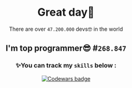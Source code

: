 <div align="center">

# Great day👋 

There are over `47.200.000` devs🤓 in the world

## I'm top programmer😎 #`268.847`

### ✨You can track my `skills` below :

<a class="header-badge" target="_blank" href="https://www.codewars.com/users/Trifonix"><img alt="Codewars badge" src="https://www.codewars.com/users/Trifonix/badges/large"></a>

</div>
